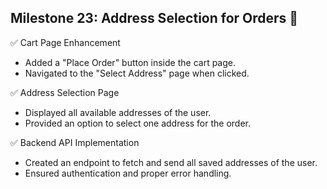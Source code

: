 ## Milestone 23: Address Selection for Orders 🛒

✅ Cart Page Enhancement

- Added a "Place Order" button inside the cart page.
- Navigated to the "Select Address" page when clicked.

✅ Address Selection Page

- Displayed all available addresses of the user.
- Provided an option to select one address for the order.

✅ Backend API Implementation

- Created an endpoint to fetch and send all saved addresses of the user.
- Ensured authentication and proper error handling.
